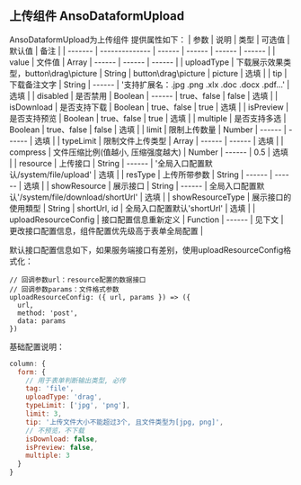 ## 上传组件 AnsoDataformUpload

AnsoDataformUpload为上传组件
提供属性如下：
| 参数    | 说明           | 类型   | 可选值 | 默认值 | 备注 |
| ------- | -------------- | ------ | ------ | ------ | ------ |
| value | 文件值 | Array | ------ | ------ | ------ |
| uploadType | 下载展示效果类型，button\drag\picture | String | button\drag\picture | picture | 选填 |
| tip | 下载备注文字 | String | ------ | '支持扩展名：.jpg .png .xlx .doc .docx .pdf...' | 选填 |
| disabled | 是否禁用 | Boolean | ------ | true、false | false | 选填 |
| isDownload | 是否支持下载 | Boolean | true、false | true | 选填 |
| isPreview | 是否支持预览 | Boolean | true、false | true | 选填 |
| multiple | 是否支持多选 | Boolean | true、false | false | 选填 |
| limit | 限制上传数量 | Number | ------ | ------ | 选填 |
| typeLimit | 限制文件上传类型 | Array | ------ | ------ | 选填 |
| compress | 文件压缩比例(值越小, 压缩强度越大) | Number | ------ | 0.5 | 选填 |
| resource | 上传接口 | String | ------ | '全局入口配置默认/system/file/upload' | 选填 |
| resType | 上传所带参数 | String | ------ | ------ | 选填 |
| showResource | 展示接口 | String | ------ | 全局入口配置默认'/system/file/download/shortUrl' | 选填 |
| showResourceType | 展示接口的使用類型 | String | shortUrl, id | 全局入口配置默认'shortUrl' | 选填 |
| uploadResourceConfig | 接口配置信息重新定义 | Function | ------ | 见下文 | 更改接口配置信息，组件配置优先级高于表单全局配置 |


默认接口配置信息如下，如果服务端接口有差别，使用uploadResourceConfig格式化：
```
// 回调参数url：resource配置的数据接口
// 回调参数params：文件格式参数
uploadResourceConfig: ({ url, params }) => ({
  url,
  method: 'post',
  data: params
})
```


基础配置说明：
```js
column: {
  form: {
    // 用于表单判断输出类型, 必传
    tag: 'file',
    uploadType: 'drag',
    typeLimit: ['jpg', 'png'],
    limit: 3,
    tip: '上传文件大小不能超过3个, 且文件类型为[jpg, png]',
    // 不预览，不下载
    isDownload: false,
    isPreview: false,
    multiple: 3
  }
}
```


